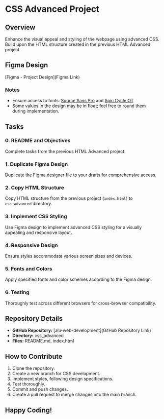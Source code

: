 # CSS Advanced Project

## Overview

Enhance the visual appeal and styling of the webpage using advanced CSS. Build upon the HTML structure created in the previous HTML Advanced project.

## Figma Design

[Figma - Project Design](Figma Link)

### Notes

- Ensure access to fonts: [Source Sans Pro](font-link) and [Spin Cycle OT](font-link).
- Some values in the design may be in float; feel free to round them during implementation.

## Tasks

### 0. README and Objectives

Complete tasks from the previous HTML Advanced project.

### 1. Duplicate Figma Design

Duplicate the Figma designer file to your drafts for comprehensive access.

### 2. Copy HTML Structure

Copy HTML structure from the previous project (`index.html`) to `css_advanced` directory.

### 3. Implement CSS Styling

Use Figma design to implement advanced CSS styling for a visually appealing and responsive layout.

### 4. Responsive Design

Ensure styles accommodate various screen sizes and devices.

### 5. Fonts and Colors

Apply specified fonts and color schemes according to the Figma design.

### 6. Testing

Thoroughly test across different browsers for cross-browser compatibility.

## Repository Details

- **GitHub Repository:** [alu-web-development](GitHub Repository Link)
- **Directory:** css_advanced
- **Files:** README.md, index.html

## How to Contribute

1. Clone the repository.
2. Create a new branch for CSS development.
3. Implement styles, following design specifications.
4. Test thoroughly.
5. Commit and push changes.
6. Create a pull request to merge changes into the main branch.

## Happy Coding!
